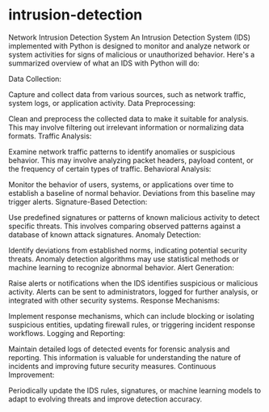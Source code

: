 # intrusion-detection
Network Intrusion Detection System
An Intrusion Detection System (IDS) implemented with Python is designed to monitor and analyze network or system activities for signs of malicious or unauthorized behavior. Here's a summarized overview of what an IDS with Python will do:

Data Collection:

Capture and collect data from various sources, such as network traffic, system logs, or application activity.
Data Preprocessing:

Clean and preprocess the collected data to make it suitable for analysis. This may involve filtering out irrelevant information or normalizing data formats.
Traffic Analysis:

Examine network traffic patterns to identify anomalies or suspicious behavior. This may involve analyzing packet headers, payload content, or the frequency of certain types of traffic.
Behavioral Analysis:

Monitor the behavior of users, systems, or applications over time to establish a baseline of normal behavior. Deviations from this baseline may trigger alerts.
Signature-Based Detection:

Use predefined signatures or patterns of known malicious activity to detect specific threats. This involves comparing observed patterns against a database of known attack signatures.
Anomaly Detection:

Identify deviations from established norms, indicating potential security threats. Anomaly detection algorithms may use statistical methods or machine learning to recognize abnormal behavior.
Alert Generation:

Raise alerts or notifications when the IDS identifies suspicious or malicious activity. Alerts can be sent to administrators, logged for further analysis, or integrated with other security systems.
Response Mechanisms:

Implement response mechanisms, which can include blocking or isolating suspicious entities, updating firewall rules, or triggering incident response workflows.
Logging and Reporting:

Maintain detailed logs of detected events for forensic analysis and reporting. This information is valuable for understanding the nature of incidents and improving future security measures.
Continuous Improvement:

Periodically update the IDS rules, signatures, or machine learning models to adapt to evolving threats and improve detection accuracy.
